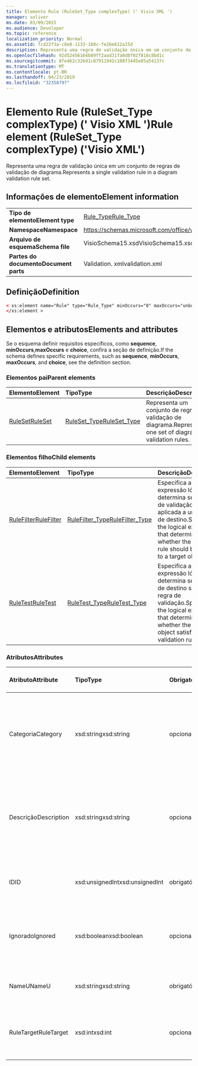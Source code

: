 ```yaml
---
title: Elemento Rule (RuleSet_Type complexType) (' Visio XML ')
manager: soliver
ms.date: 03/09/2015
ms.audience: Developer
ms.topic: reference
localization_priority: Normal
ms.assetid: fcd22f3a-c8e8-1133-160c-fe26e612a15d
description: Representa uma regra de validação única em um conjunto de regras de validação de diagrama.
ms.openlocfilehash: 92d52456164b89ff2aad31fa8d8f02f818c8bd1c
ms.sourcegitcommit: 8fe462c32b91c87911942c188f3445e85a54137c
ms.translationtype: MT
ms.contentlocale: pt-BR
ms.lasthandoff: 04/23/2019
ms.locfileid: "32358797"
---
```

# <a name="rule-element-rulesettype-complextype-visio-xml"></a><span data-ttu-id="91981-103">Elemento Rule (RuleSet_Type complexType) (' Visio XML ')</span><span class="sxs-lookup"><span data-stu-id="91981-103">Rule element (RuleSet_Type complexType) ('Visio XML')</span></span>

<span data-ttu-id="91981-104">Representa uma regra de validação única em um conjunto de regras de validação de diagrama.</span><span class="sxs-lookup"><span data-stu-id="91981-104">Represents a single validation rule in a diagram validation rule set.</span></span>
  
## <a name="element-information"></a><span data-ttu-id="91981-105">Informações de elemento</span><span class="sxs-lookup"><span data-stu-id="91981-105">Element information</span></span>

|||
|:-----|:-----|
|<span data-ttu-id="91981-106">**Tipo de elemento**</span><span class="sxs-lookup"><span data-stu-id="91981-106">**Element type**</span></span> <br/> |[<span data-ttu-id="91981-107">Rule_Type</span><span class="sxs-lookup"><span data-stu-id="91981-107">Rule_Type</span></span>](rule_type-complextypevisio-xml.md) <br/> |
|<span data-ttu-id="91981-108">**Namespace**</span><span class="sxs-lookup"><span data-stu-id="91981-108">**Namespace**</span></span> <br/> |https://schemas.microsoft.com/office/visio/2012/main  <br/> |
|<span data-ttu-id="91981-109">**Arquivo de esquema**</span><span class="sxs-lookup"><span data-stu-id="91981-109">**Schema file**</span></span> <br/> |<span data-ttu-id="91981-110">VisioSchema15.xsd</span><span class="sxs-lookup"><span data-stu-id="91981-110">VisioSchema15.xsd</span></span>  <br/> |
|<span data-ttu-id="91981-111">**Partes do documento**</span><span class="sxs-lookup"><span data-stu-id="91981-111">**Document parts**</span></span> <br/> |<span data-ttu-id="91981-112">Validation. xml</span><span class="sxs-lookup"><span data-stu-id="91981-112">validation.xml</span></span>  <br/> |
   
## <a name="definition"></a><span data-ttu-id="91981-113">Definição</span><span class="sxs-lookup"><span data-stu-id="91981-113">Definition</span></span>

```XML
< xs:element name="Rule" type="Rule_Type" minOccurs="0" maxOccurs="unbounded" >
</xs:element >
```

## <a name="elements-and-attributes"></a><span data-ttu-id="91981-114">Elementos e atributos</span><span class="sxs-lookup"><span data-stu-id="91981-114">Elements and attributes</span></span>

<span data-ttu-id="91981-115">Se o esquema definir requisitos específicos, como **sequence**, **minOccurs**,**maxOccurs** e **choice**, confira a seção de definição.</span><span class="sxs-lookup"><span data-stu-id="91981-115">If the schema defines specific requirements, such as **sequence**, **minOccurs**, **maxOccurs**, and **choice**, see the definition section.</span></span> 
  
### <a name="parent-elements"></a><span data-ttu-id="91981-116">Elementos pai</span><span class="sxs-lookup"><span data-stu-id="91981-116">Parent elements</span></span>

|<span data-ttu-id="91981-117">**Elemento**</span><span class="sxs-lookup"><span data-stu-id="91981-117">**Element**</span></span>|<span data-ttu-id="91981-118">**Tipo**</span><span class="sxs-lookup"><span data-stu-id="91981-118">**Type**</span></span>|<span data-ttu-id="91981-119">**Descrição**</span><span class="sxs-lookup"><span data-stu-id="91981-119">**Description**</span></span>|
|:-----|:-----|:-----|
|[<span data-ttu-id="91981-120">RuleSet</span><span class="sxs-lookup"><span data-stu-id="91981-120">RuleSet</span></span>](ruleset-element-rulesets_type-complextypevisio-xml.md) <br/> |[<span data-ttu-id="91981-121">RuleSet_Type</span><span class="sxs-lookup"><span data-stu-id="91981-121">RuleSet_Type</span></span>](ruleset_type-complextypevisio-xml.md) <br/> |<span data-ttu-id="91981-122">Representa um conjunto de regras de validação de diagrama.</span><span class="sxs-lookup"><span data-stu-id="91981-122">Represents one set of diagram-validation rules.</span></span>  <br/> |
   
### <a name="child-elements"></a><span data-ttu-id="91981-123">Elementos filho</span><span class="sxs-lookup"><span data-stu-id="91981-123">Child elements</span></span>

|<span data-ttu-id="91981-124">**Elemento**</span><span class="sxs-lookup"><span data-stu-id="91981-124">**Element**</span></span>|<span data-ttu-id="91981-125">**Tipo**</span><span class="sxs-lookup"><span data-stu-id="91981-125">**Type**</span></span>|<span data-ttu-id="91981-126">**Descrição**</span><span class="sxs-lookup"><span data-stu-id="91981-126">**Description**</span></span>|
|:-----|:-----|:-----|
|[<span data-ttu-id="91981-127">RuleFilter</span><span class="sxs-lookup"><span data-stu-id="91981-127">RuleFilter</span></span>](rulefilter-element-rule_type-complextypevisio-xml.md) <br/> |[<span data-ttu-id="91981-128">RuleFilter_Type</span><span class="sxs-lookup"><span data-stu-id="91981-128">RuleFilter_Type</span></span>](rulefilter_type-complextypevisio-xml.md) <br/> |<span data-ttu-id="91981-129">Especifica a expressão lógica que determina se a regra de validação deve ser aplicada a um objeto de destino.</span><span class="sxs-lookup"><span data-stu-id="91981-129">Specifies the logical expression that determines whether the validation rule should be applied to a target object.</span></span>  <br/> |
|[<span data-ttu-id="91981-130">RuleTest</span><span class="sxs-lookup"><span data-stu-id="91981-130">RuleTest</span></span>](ruletest-element-rule_type-complextypevisio-xml.md) <br/> |[<span data-ttu-id="91981-131">RuleTest_Type</span><span class="sxs-lookup"><span data-stu-id="91981-131">RuleTest_Type</span></span>](ruletest_type-complextypevisio-xml.md) <br/> |<span data-ttu-id="91981-132">Especifica a expressão lógica que determina se o objeto de destino satisfaz a regra de validação.</span><span class="sxs-lookup"><span data-stu-id="91981-132">Specifies the logical expression that determines whether the target object satisfies the validation rule.</span></span>  <br/> |
   
### <a name="attributes"></a><span data-ttu-id="91981-133">Atributos</span><span class="sxs-lookup"><span data-stu-id="91981-133">Attributes</span></span>

|<span data-ttu-id="91981-134">**Atributo**</span><span class="sxs-lookup"><span data-stu-id="91981-134">**Attribute**</span></span>|<span data-ttu-id="91981-135">**Tipo**</span><span class="sxs-lookup"><span data-stu-id="91981-135">**Type**</span></span>|<span data-ttu-id="91981-136">**Obrigatório**</span><span class="sxs-lookup"><span data-stu-id="91981-136">**Required**</span></span>|<span data-ttu-id="91981-137">**Descrição**</span><span class="sxs-lookup"><span data-stu-id="91981-137">**Description**</span></span>|<span data-ttu-id="91981-138">**Valores possíveis**</span><span class="sxs-lookup"><span data-stu-id="91981-138">**Possible values**</span></span>|
|:-----|:-----|:-----|:-----|:-----|
|<span data-ttu-id="91981-139">Categoria</span><span class="sxs-lookup"><span data-stu-id="91981-139">Category</span></span>  <br/> |<span data-ttu-id="91981-140">xsd:string</span><span class="sxs-lookup"><span data-stu-id="91981-140">xsd:string</span></span>  <br/> |<span data-ttu-id="91981-141">opcional</span><span class="sxs-lookup"><span data-stu-id="91981-141">optional</span></span>  <br/> |<span data-ttu-id="91981-142">Especifica o texto exibido na coluna **categoria** da janela questões.</span><span class="sxs-lookup"><span data-stu-id="91981-142">Specifies the text displayed in the **Category** column of the Issues window.</span></span> <span data-ttu-id="91981-143">O padrão é uma cadeia de caracteres vazia.</span><span class="sxs-lookup"><span data-stu-id="91981-143">Default is an empty string.</span></span>  <br/> |<span data-ttu-id="91981-144">Valores do tipo xsd:string.</span><span class="sxs-lookup"><span data-stu-id="91981-144">Values of the xsd:string type.</span></span>  <br/> |
|<span data-ttu-id="91981-145">Descrição</span><span class="sxs-lookup"><span data-stu-id="91981-145">Description</span></span>  <br/> |<span data-ttu-id="91981-146">xsd:string</span><span class="sxs-lookup"><span data-stu-id="91981-146">xsd:string</span></span>  <br/> |<span data-ttu-id="91981-147">opcional</span><span class="sxs-lookup"><span data-stu-id="91981-147">optional</span></span>  <br/> |<span data-ttu-id="91981-148">Especifica a descrição da regra de validação que aparece na interface do usuário.</span><span class="sxs-lookup"><span data-stu-id="91981-148">Specifies the description of the validation rule that appears in the user interface.</span></span> <span data-ttu-id="91981-149">O padrão é "desconhecido".</span><span class="sxs-lookup"><span data-stu-id="91981-149">Default is "Unknown".</span></span>  <br/> |<span data-ttu-id="91981-150">Valores do tipo xsd:string.</span><span class="sxs-lookup"><span data-stu-id="91981-150">Values of the xsd:string type.</span></span>  <br/> |
|<span data-ttu-id="91981-151">ID</span><span class="sxs-lookup"><span data-stu-id="91981-151">ID</span></span>  <br/> |<span data-ttu-id="91981-152">xsd:unsignedInt</span><span class="sxs-lookup"><span data-stu-id="91981-152">xsd:unsignedInt</span></span>  <br/> |<span data-ttu-id="91981-153">obrigatório</span><span class="sxs-lookup"><span data-stu-id="91981-153">required</span></span>  <br/> |<span data-ttu-id="91981-154">Especifica o identificador exclusivo da regra de validação.</span><span class="sxs-lookup"><span data-stu-id="91981-154">Specifies the unique identifier for the validation rule.</span></span>  <br/> |<span data-ttu-id="91981-155">Valores do tipo xsd:unsignedInt.</span><span class="sxs-lookup"><span data-stu-id="91981-155">Values of the xsd:unsignedInt type.</span></span>  <br/> |
|<span data-ttu-id="91981-156">Ignorado</span><span class="sxs-lookup"><span data-stu-id="91981-156">Ignored</span></span>  <br/> |<span data-ttu-id="91981-157">xsd:boolean</span><span class="sxs-lookup"><span data-stu-id="91981-157">xsd:boolean</span></span>  <br/> |<span data-ttu-id="91981-158">opcional</span><span class="sxs-lookup"><span data-stu-id="91981-158">optional</span></span>  <br/> |<span data-ttu-id="91981-159">Especifica se a regra de validação é ignorada no momento.</span><span class="sxs-lookup"><span data-stu-id="91981-159">Specifies whether the validation rule is currently ignored.</span></span> <span data-ttu-id="91981-160">O padrão é False.</span><span class="sxs-lookup"><span data-stu-id="91981-160">Default is False.</span></span>  <br/> |<span data-ttu-id="91981-161">Valores do tipo xsd:boolean.</span><span class="sxs-lookup"><span data-stu-id="91981-161">Values of the xsd:boolean type.</span></span>  <br/> |
|<span data-ttu-id="91981-162">NameU</span><span class="sxs-lookup"><span data-stu-id="91981-162">NameU</span></span>  <br/> |<span data-ttu-id="91981-163">xsd:string</span><span class="sxs-lookup"><span data-stu-id="91981-163">xsd:string</span></span>  <br/> |<span data-ttu-id="91981-164">obrigatório</span><span class="sxs-lookup"><span data-stu-id="91981-164">required</span></span>  <br/> |<span data-ttu-id="91981-165">Especifica o nome universal da regra de validação.</span><span class="sxs-lookup"><span data-stu-id="91981-165">Specifies the universal name of the validation rule.</span></span>  <br/> |<span data-ttu-id="91981-166">Valores do tipo xsd:string.</span><span class="sxs-lookup"><span data-stu-id="91981-166">Values of the xsd:string type.</span></span>  <br/> |
|<span data-ttu-id="91981-167">RuleTarget</span><span class="sxs-lookup"><span data-stu-id="91981-167">RuleTarget</span></span>  <br/> |<span data-ttu-id="91981-168">xsd:int</span><span class="sxs-lookup"><span data-stu-id="91981-168">xsd:int</span></span>  <br/> |<span data-ttu-id="91981-169">opcional</span><span class="sxs-lookup"><span data-stu-id="91981-169">optional</span></span>  <br/> |<span data-ttu-id="91981-170">Especifica o tipo de objeto ao qual a regra de validação se aplica.</span><span class="sxs-lookup"><span data-stu-id="91981-170">Specifies the type of object to which the validation rule applies.</span></span>  <br/> |<span data-ttu-id="91981-171">Valores do tipo xsd:int.</span><span class="sxs-lookup"><span data-stu-id="91981-171">Values of the xsd:int type.</span></span>  <br/> |
   

